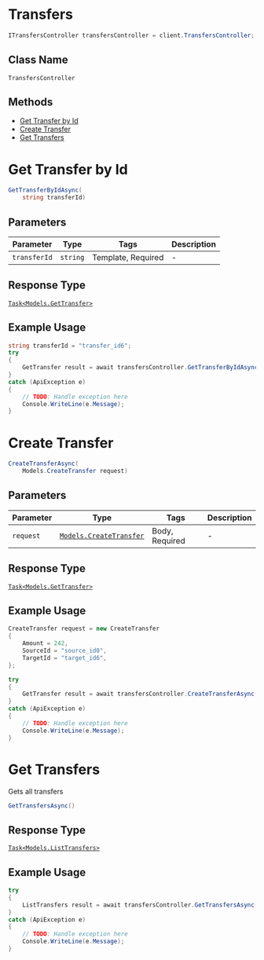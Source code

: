 # Transfers

```csharp
ITransfersController transfersController = client.TransfersController;
```

## Class Name

`TransfersController`

## Methods

* [Get Transfer by Id](../../doc/controllers/transfers.md#get-transfer-by-id)
* [Create Transfer](../../doc/controllers/transfers.md#create-transfer)
* [Get Transfers](../../doc/controllers/transfers.md#get-transfers)


# Get Transfer by Id

```csharp
GetTransferByIdAsync(
    string transferId)
```

## Parameters

| Parameter | Type | Tags | Description |
|  --- | --- | --- | --- |
| `transferId` | `string` | Template, Required | - |

## Response Type

[`Task<Models.GetTransfer>`](../../doc/models/get-transfer.md)

## Example Usage

```csharp
string transferId = "transfer_id6";
try
{
    GetTransfer result = await transfersController.GetTransferByIdAsync(transferId);
}
catch (ApiException e)
{
    // TODO: Handle exception here
    Console.WriteLine(e.Message);
}
```


# Create Transfer

```csharp
CreateTransferAsync(
    Models.CreateTransfer request)
```

## Parameters

| Parameter | Type | Tags | Description |
|  --- | --- | --- | --- |
| `request` | [`Models.CreateTransfer`](../../doc/models/create-transfer.md) | Body, Required | - |

## Response Type

[`Task<Models.GetTransfer>`](../../doc/models/get-transfer.md)

## Example Usage

```csharp
CreateTransfer request = new CreateTransfer
{
    Amount = 242,
    SourceId = "source_id0",
    TargetId = "target_id6",
};

try
{
    GetTransfer result = await transfersController.CreateTransferAsync(request);
}
catch (ApiException e)
{
    // TODO: Handle exception here
    Console.WriteLine(e.Message);
}
```


# Get Transfers

Gets all transfers

```csharp
GetTransfersAsync()
```

## Response Type

[`Task<Models.ListTransfers>`](../../doc/models/list-transfers.md)

## Example Usage

```csharp
try
{
    ListTransfers result = await transfersController.GetTransfersAsync();
}
catch (ApiException e)
{
    // TODO: Handle exception here
    Console.WriteLine(e.Message);
}
```

